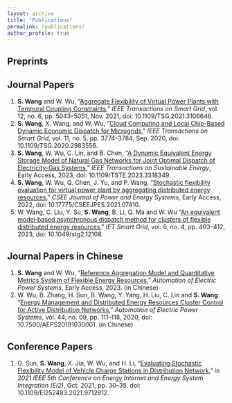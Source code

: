 ```yaml
---
layout: archive
title: "Publications"
permalink: /publications/
author_profile: true
---
```


## Preprints

## Journal Papers
1. **S. Wang** and W. Wu, “[Aggregate Flexibility of Virtual Power Plants with Temporal Coupling Constraints](https://ieeexplore.ieee.org/document/9520661),” *IEEE Transactions on Smart Grid*, vol. 12, no. 6, pp. 5043–5051, Nov. 2021, doi: 10.1109/TSG.2021.3106646.
1. **S. Wang**, X. Wang, and W. Wu, “[Cloud Computing and Local Chip-Based Dynamic Economic Dispatch for Microgrids](https://ieeexplore.ieee.org/document/9047944),” *IEEE Transactions on Smart Grid*, vol. 11, no. 5, pp. 3774–3784, Sep. 2020, doi: 10.1109/TSG.2020.2983556.
1. **S. Wang**, W. Wu, C. Lin, and B. Chen, “[A Dynamic Equivalent Energy Storage Model of Natural Gas Networks for Joint Optimal Dispatch of Electricity-Gas Systems](https://ieeexplore.ieee.org/document/10261292),” *IEEE Transactions on Sustainable Energy*, Early Access, 2023, doi: 10.1109/TSTE.2023.3318349.
1. **S. Wang**, W. Wu, Q. Chen, J. Yu, and P. Wang, “[Stochastic flexibility evaluation for virtual power plant by aggregating distributed energy resources](https://ieeexplore.ieee.org/document/9862584),” *CSEE Journal of Power and Energy Systems*, Early Access, 2022, doi: 10.17775/CSEEJPES.2021.07410.
1. W. Wang, C. Liu, Y. Su, **S. Wang**, B. Li, Q. Ma and W. Wu “[An equivalent model‐based asynchronous dispatch method for clusters of flexible distributed energy resources](https://ietresearch.onlinelibrary.wiley.com/doi/full/10.1049/stg2.12108),” *IET Smart Grid*, vol. 6, no. 4, pp. 403–412, 2023, doi: 10.1049/stg2.12108.

## Journal Papers in Chinese
1. **S. Wang** and W. Wu, “[Reference Aggregation Model and Quantitative Metrics System of Flexible Energy Resources](https://kns.cnki.net/kcms2/article/abstract?v=PN9vNVFTqfdjo9HmmU73Ho36zo58UbPsoGCNpVy7VbkTQbYIZjn78S2K0FMaStFmG2wlXWxp3sVwLf5EvMKLDD7zFeo96qTqnvOu72h3MZU_XrKibur9IzN4kFQ2lHr1O3mAb6P0WpY=&uniplatform=NZKPT&language=CHS),” *Automation of Electric Power Systems*, Early Access, 2023. (in Chinese)
1. W. Wu, B. Zhang, H. Sun, B. Wang, Y. Yang, H. Liu, C. Lin and **S. Wang** “[Energy Management and Distributed Energy Resources Cluster Control for Active Distribution Networks](https://kns.cnki.net/kcms2/article/abstract?v=PN9vNVFTqffi65DdQGHtlAFDHyNZVxRldY-aQEfC98EHQxOcSMyaUecAzygmKYKRZ1Z_wOpzF-fvOHEqIh-UO9y1E_nGehPBCKHcIMn_SxgU04VEe1igTJr_KKhbgU34pUFAS8y1GCL5a-CilN_V5A==&uniplatform=NZKPT&language=CHS),” *Automation of Electric Power Systems*, vol. 44, no. 09, pp. 111–118, 2020, doi: 10.7500/AEPS20191030001. (in Chinese)

## Conference Papers
1. G. Sun, **S. Wang**, X. Jia, W. Wu, and H. Li, “[Evaluating Stochastic Flexibility Model of Vehicle Charge Stations in Distribution Network](https://ieeexplore.ieee.org/document/9712912),” in *2021 IEEE 5th Conference on Energy Internet and Energy System Integration (EI2)*, Oct. 2021, pp. 30–35. doi: 10.1109/EI252483.2021.9712912.

